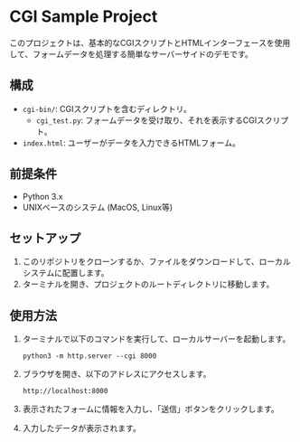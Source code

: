# CGI Sample Project

このプロジェクトは、基本的なCGIスクリプトとHTMLインターフェースを使用して、フォームデータを処理する簡単なサーバーサイドのデモです。

## 構成

- `cgi-bin/`: CGIスクリプトを含むディレクトリ。
  - `cgi_test.py`: フォームデータを受け取り、それを表示するCGIスクリプト。
- `index.html`: ユーザーがデータを入力できるHTMLフォーム。

## 前提条件

- Python 3.x
- UNIXベースのシステム (MacOS, Linux等)

## セットアップ

1. このリポジトリをクローンするか、ファイルをダウンロードして、ローカルシステムに配置します。
2. ターミナルを開き、プロジェクトのルートディレクトリに移動します。

## 使用方法

1. ターミナルで以下のコマンドを実行して、ローカルサーバーを起動します。

   ```
   python3 -m http.server --cgi 8000
   ```

2. ブラウザを開き、以下のアドレスにアクセスします。

   ```
   http://localhost:8000
   ```

3. 表示されたフォームに情報を入力し、「送信」ボタンをクリックします。

4. 入力したデータが表示されます。
